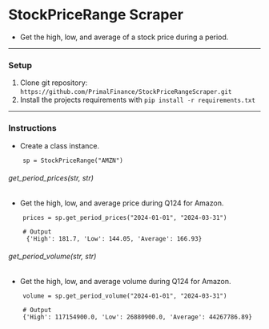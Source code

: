# StockPriceRange Scraper

- Get the high, low, and average of a stock price during a period.

---

### Setup

1. Clone git repository: `https://github.com/PrimalFinance/StockPriceRangeScraper.git`
2. Install the projects requirements with `pip install -r requirements.txt`

---

### Instructions

- Create a class instance.

```
    sp = StockPriceRange("AMZN")
```

###### get_period_prices(str, str)

- Get the high, low, and average price during Q124 for Amazon.

```
    prices = sp.get_period_prices("2024-01-01", "2024-03-31")

    # Output
     {'High': 181.7, 'Low': 144.05, 'Average': 166.93}
```

###### get_period_volume(str, str)

- Get the high, low, and average volume during Q124 for Amazon.

```
    volume = sp.get_period_volume("2024-01-01", "2024-03-31")

    # Output
    {'High': 117154900.0, 'Low': 26880900.0, 'Average': 44267786.89}
```
